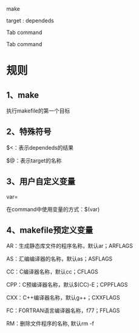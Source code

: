 
make

target : dependeds

Tab command

Tab command
# 规则
## 1、make
执行makefile的第一个目标

## 2、特殊符号

\$<：表示dependeds的结果

\$@：表示target的名称

## 3、用户自定义变量

var=

在command中使用变量的方式：$(var)

## 4、makefile预定义变量

AR：生成静态库文件的程序名称，默认ar；ARFLAGS

AS：汇编编译器的名称，默认as；ASFLAGS

CC：C编译器名称，默认cc；CFLAGS

CPP：C预编译器名称，默认$(CC)-E；CPPFLAGS

CXX：C++编译器名称，默认g++；CXXFLAGS

FC：FORTRAN语言编译器名称，f77；FFLAGS

RM：删除文件程序的名称, 默认rm -f 
